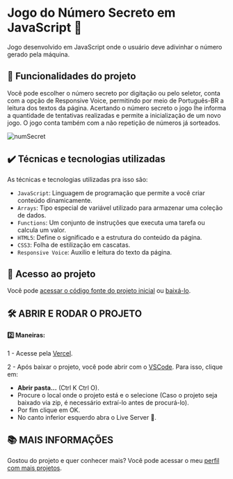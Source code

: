 # Jogo do Número Secreto em JavaScript 🔢
Jogo desenvolvido em JavaScript onde o usuário deve adivinhar o número gerado pela máquina.

## 🔨 Funcionalidades do projeto
Você pode escolher o número secreto por digitação ou pelo seletor, conta com a opção de Responsive Voice, permitindo por meio de Português-BR a leitura dos textos da página.
Acertando o número secreto o jogo lhe informa a quantidade de tentativas realizadas e permite a inicialização de um novo jogo.
O jogo conta também com a não repetição de números já sorteados.

![numSecret](https://github.com/MykeStan/Jogo-Numero-Secreto-JS/assets/127412518/ec5a1dde-80a7-4d19-b784-280d46687f58)

## ✔️ Técnicas e tecnologias utilizadas

As técnicas e tecnologias utilizadas pra isso são:

- `JavaScript`: Linguagem de programação que permite a você criar conteúdo dinamicamente.
- `Arrays`: Tipo especial de variável utilizado para armazenar uma coleção de dados.
- `Functions`: Um conjunto de instruções que executa uma tarefa ou calcula um valor.
- `HTML5`: Define o significado e a estrutura do conteúdo da página.
- `CSS3`: Folha de estilização em cascatas.
- `Responsive Voice`: Auxilio e leitura do texto da página.

## 📁 Acesso ao projeto

Você pode [acessar o código fonte do projeto inicial](https://github.com/MykeStan/Jogo-Numero-Secreto-JS.git) ou [baixá-lo](https://github.com/Jogo-Numero-Secreto-JS/archive/refs/heads/main.zip).

## 🛠️ ABRIR E RODAR O PROJETO
####  2️⃣ Maneiras:
1 - Acesse pela [Vercel](https://alura-projeto-portifolio.vercel.app/).

2 - Após baixar o projeto, você pode abrir com o [VSCode](https://code.visualstudio.com/). Para isso, clique em:

- **Abrir pasta...** (Ctrl K Ctrl O).
- Procure o local onde o projeto está e o selecione (Caso o projeto seja baixado via zip, é necessário extraí-lo antes de procurá-lo).
- Por fim clique em OK.
- No canto inferior esquerdo abra o Live Server 📡.

## 📚 MAIS INFORMAÇÕES

Gostou do projeto e quer conhecer mais? Você pode acessar o meu [perfil com mais projetos](https://github.com/MykeStan).
